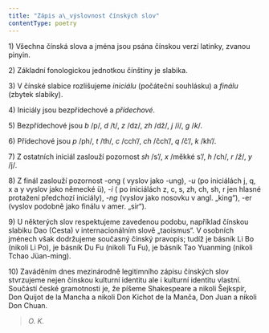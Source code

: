```yaml
---
title: "Zápis a\_výslovnost čínských slov"
contentType: poetry
---
```


<section>

1) Všechna čínská slova a jména jsou psána čínskou verzí latinky, zvanou pinyin.

2) Základní fonologickou jednotkou čínštiny je slabika.

3) V čínské slabice rozlišujeme _iniciálu_ (počáteční souhlásku) a _finálu_ (zbytek slabiky).

4) Iniciály jsou bezpřídechové a _přídechové_.

5) Bezpřídechové jsou _b_ /p/, _d_ /t/, _z_ /dz/, _zh_ /dž/, _j_ /_i_/, _g_ /_k_/.

6) Přídechové jsou _p_ /ph/, _t_ /th/, _c_ /cch’/, _ch_ /čch’/, _q_ /č’/, _k_ /kh’/.

7) Z ostatních iniciál zaslouží pozornost _sh_ /s’/, _x_ /měkké s’/, _h_ /ch/, _r_ /_ž_/, _y_ /j/.

8) Z finál zaslouží pozornost -ong ( vyslov jako -ung), -_u_ (po iniciá­lách j, q, x a y vyslov jako německé ü), -_i_ ( po iniciálách z, c, s, zh, ch, sh, r jen hlasné protažení předchozí iniciály), -_ng_ (vyslov jako nosovku v angl. „king“), -er (vyslov podobně jako finálu v amer. „sir“).

9) U některých slov respektujeme zavedenou podobu, například čínskou slabiku Dao (Cesta) v internacionálním slově „taoismus“. V osobních jménech však dodržujeme současný čínský pravopis; tudíž je básník Li Bo (nikoli Li Po), je básník Du Fu (nikoli Tu Fu), je básník Tao Yuanming (nikoli Tchao Jüan-ming).

10) Zaváděním dnes mezinárodně legitimního zápisu čínských slov stvrzujeme nejen čínskou kulturní identitu ale i kulturní identitu vlastní. Součástí české gramotnosti je, že píšeme Shakespeare a nikoli Šejkspír, Don Quijot de la Mancha a nikoli Don Kichot de la Manča, Don Juan a nikoli Don Chuan.

> _O. K._

</section>

